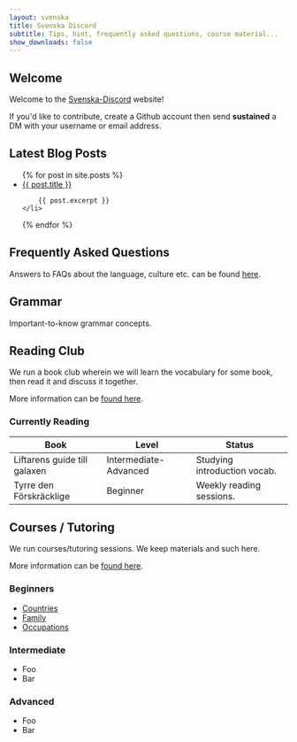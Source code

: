 ```yaml
---
layout: svenska
title: Svenska Discord
subtitle: Tips, hint, frequently asked questions, course material...
show_downloads: false
---
```


## Welcome

Welcome to the [Svenska-Discord](https://discord.gg/FUMTtWJ) website!

If you'd like to contribute, create a Github account then send **sustained** a DM with your username or email address. 

## Latest Blog Posts

<ul>
{% for post in site.posts %}
    <li>
        <a href="{{ post.url }}">{{ post.title }}</a>

        {{ post.excerpt }}
    </li>
{% endfor %}
</ul>

## Frequently Asked Questions

Answers to FAQs about the language, culture etc. can be found [here](faqs/index.html).

## Grammar

Important-to-know grammar concepts.

## Reading Club

We run a book club wherein we will learn the vocabulary for some book, then read it and discuss it together.

More information can be [found here](reading.html).

### Currently Reading

Book								| Level						| Status
-----------------------------------	| ------------------------- | -------------------------
Liftarens guide till galaxen		| Intermediate-Advanced		| Studying introduction vocab.
Tyrre den Förskräcklige				| Beginner					| Weekly reading sessions.

## Courses / Tutoring

We run courses/tutoring sessions. We keep materials and such here.

More information can be [found here](courses/index.html).

### Beginners

* [Countries](courses/beginner/countries.html)
* [Family](courses/beginner/family.html)
* [Occupations](courses/beginner/occupations.html)

### Intermediate

* Foo
* Bar

### Advanced

* Foo
* Bar
